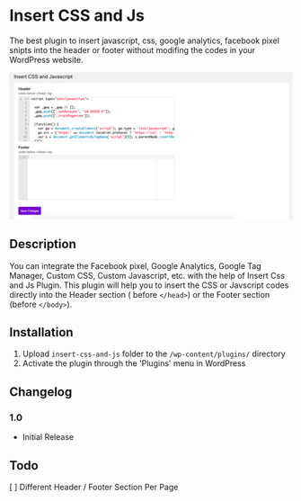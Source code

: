 # Insert CSS and Js
The best plugin to insert javascript, css, google analytics, facebook pixel snipts into the header or footer without modifing the codes in your WordPress website.

![WordPress Insert CSS and JavaScript](https://github.com/webomnizz/insert-css-and-js/raw/master/assets/screenshot-1.png)

## Description

You can integrate the Facebook pixel, Google Analytics, Google Tag Manager, Custom CSS, Custom Javascript, etc. with the help of Insert Css and Js Plugin. This plugin will help you to insert the CSS or Javscript codes directly into the Header section ( before `</head>`) or the Footer section (before `</body>`).

## Installation

1. Upload `insert-css-and-js` folder to the `/wp-content/plugins/` directory
2. Activate the plugin through the 'Plugins' menu in WordPress

## Changelog

### 1.0
* Initial Release

## Todo

[ ] Different Header / Footer Section Per Page
